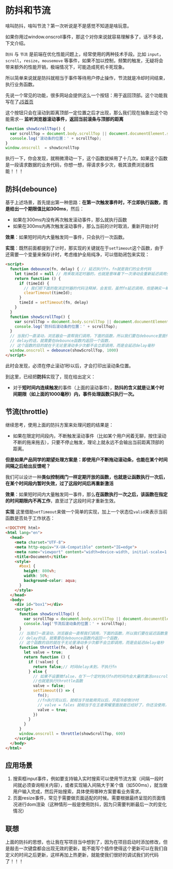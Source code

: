 # 防抖和节流

啥叫防抖，啥叫节流？第一次听说是不是感觉不知道是啥玩意。

如果你用过window.onscroll事件，那这个对你来说就容易理解多了，话不多说，下文介绍。

`防抖` 与 `节流` 是前端在优化性能问题上，经常使用的两种技术手段。比如 `input`，`scroll`，`resize`，`mousemove` 等事件，如果不加以控制，频繁的触发，无疑将会带来额外的性能开销，极端情况下，可能造成死机卡死现象。

所以简单来说就是防抖就相当于事件等待用户停止操作，节流就是冷却时间结束，执行业务函数。

先说一个常见的功能，很多网站会提供这么一个按钮：用于返回顶部。这个功能我写在了<a href="/JS">JS首页</a>

这个按钮只会在滚动到距离顶部一定位置之后才出现，那么我们现在抽象出这个功能需求-- **监听浏览器滚动事件，返回当前滚条与顶部的距离**

```js
function showScrollTop() {
  var scrollTop = document.body.scrollTop || document.documentElement.scrollTop;
  console.log('滚动条的位置：' + scrollTop);
}
window.onscroll  = showScrollTop
```

执行一下，你会发现，就稍微滑动一下，这个函数就掉用了十几次。如果这个函数是一段请求数据的业务代码，你想一想，得请求多少次，极其浪费浏览器性能！！！

## 防抖(debounce)

基于上述场景，首先提出第一种思路：**在第一次触发事件时，不立即执行函数，而是给出一个期限值比如300ms**，然后：

- 如果在300ms内没有再次触发滚动事件，那么就执行函数
- 如果在300ms内再次触发滚动事件，那么当前的计时取消，重新开始计时

**效果**：如果短时间内大量触发同一事件，只会执行一次函数。

**实现**：既然前面都提到了计时，那实现的关键就在于`setTimeout`这个函数，由于还需要一个变量来保存计时，考虑维护全局纯净，可以借助闭包来实现：

```html
<script>
  function debounce(fn, delay) { // 延迟执行fn，fn就是我们的业务代码
    let timeId = null // 用来取消定时器的，也就是意味着下一次滑动会重新延迟调用业务函数fn
    return function () {
      if (timeId) {
        // 我们把下面的取消定时器的代码注释掉，会发现，虽然fn延迟调用，但是确实一瞬间吊用了十几次
        clearTimeout(timeId);
      }
      timeId = setTimeout(fn, delay)
    }
  }
  function showScrollTop() {
    var scrollTop = document.body.scrollTop || document.documentElement.scrollTop;
    console.log('防抖后滚动条的位置：' + scrollTop);
  }
  // 当我们一直滚动，浏览器会一直帮我们调用，下面的函数，所以我们要在debounce里面传递业务函数和延迟
  // delay的话，就需要在debounce函数内返回一个函数，
  // 这个函数的目的就在于无论里滑动多少次都不会立即调用，而是会延迟delay毫秒
  window.onscroll = debounce(showScrollTop, 1000)
</script>
```

此时会发现，必须在停止滚动1秒以后，才会打印出滚动条位置。

到这里，已经把**防抖**实现了，现在给出定义：

- 对于**短时间内连续触发**的事件（上面的滚动事件），**防抖的含义就是让某个时间期限（如上面的1000毫秒）内，事件处理函数只执行一次。**

## 节流(throttle)

继续思考，使用上面的防抖方案来处理问题的结果是：

- 如果在限定时间段内，不断触发滚动事件（比如某个用户闲着无聊，按住滚动不断的拖来拖去），只要不停止触发，理论上就永远不会输出当前距离顶部的距离。

**但是如果产品同学的期望处理方案是：即使用户不断拖动滚动条，也能在某个时间间隔之后给出反馈呢？**

我们可以设计一种**类似控制阀门一样定期开放的函数，也就是让函数执行一次后，在某个时间段内暂时失效，过了这段时间后再重新激活**

**效果**：如果短时间内大量触发同一事件，那么**在函数执行一次之后，该函数在指定的时间期限内不再工作**，直至过了这段时间才重新生效。

**实现** 这里借助`setTimeout`来做一个简单的实现，加上一个状态位`valid`来表示当前函数是否处于工作状态：

```html
<!DOCTYPE html>
<html lang="en">
  <head>
    <meta charset="UTF-8">
    <meta http-equiv="X-UA-Compatible" content="IE=edge">
    <meta name="viewport" content="width=device-width, initial-scale=1.0">
    <title>Document</title>
    <style>
      #box1 {
        height: 800vh;
        width: 50%;
        background-color: aqua;
      }
    </style>
  </head>
  <body>
    <div id="box1"></div>
    <script>
      function showScrollTop() {
        var scrollTop = document.body.scrollTop || document.documentElement.scrollTop;
        console.log('节流后滚动条的位置：' + scrollTop);
      }
      // 当我们一直滚动，浏览器会一直帮我们调用，下面的函数，所以我们要在延迟函数里面传递业务函数和延迟
      // delay的话，就需要在debounce函数内返回一个函数，
      // 这个函数的目的就在于无论里滑动多少次都不会立即调用，而是会延迟delay毫秒
      function throttle(fn, delay) {
        let valve = true;
        return function () {
          if (!valve) {
            return false;// 时间delay未到，不执行fn
          } else {
            // 如果不设置微false，在下一个定时执行fn的时间内会大量的激活onscroll事件，
            //也就是执行throttle函数
            valve = false;
            setTimeout(() => {
              fn();
              //fn执行完以后，就相当于技能用完以后，开启冷却倒计时
              // valve = fales 就相当于在王者荣耀里面技能已经好了，你还没使用，一旦使用，就设置valve=true
              valve = true;
            })
          }
        }
      }
      window.onscroll = throttle(showScrollTop, 600)
    </script>
  </body>
</html>
```

## 应用场景

1. 搜索框input事件，例如要支持输入实时搜索可以使用节流方案（间隔一段时间就必须查询相关内容），或者实现输入间隔大于某个值（如500ms），就当做用户输入完成，然后开始搜索，具体使用哪种方案要看业务需求。
2. 页面resize事件，常见于需要做页面适配的时候。需要根据最终呈现的页面情况进行dom渲染（这种情形一般是使用防抖，因为只需要判断最后一次的变化情况）

## 联想
上面的防抖的思想，也让我在写项目当中想到了，因为在项目启动时添加修改，但是敲击一次键盘都会出现无效的更新，能不能写个插件使得这个更新可以在我们自定义的时间之后更新，这样再加上热更新，就能使我们很好的调试我们的代码了！！！